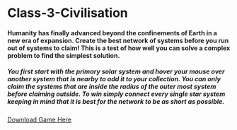 # Class-3-Civilisation
#### Humanity has finally advanced beyond the confinements of Earth in a new era of expansion. Create the best network of systems before you run out of systems to claim! This is a test of how well you can solve a complex problem to find the simplest solution.

##### You first start with the primary solar system and hover your mouse over another system that is nearby to add it to your collection. You can only claim the systems that are inside the radius of the outer most system before claiming outside. To win simply connect every single star system keeping in mind that it is best for the network to be as short as possible.

[Download Game Here](https://ldjam.com/events/ludum-dare/42/class-3-civilisation "Ludum Dare page")
